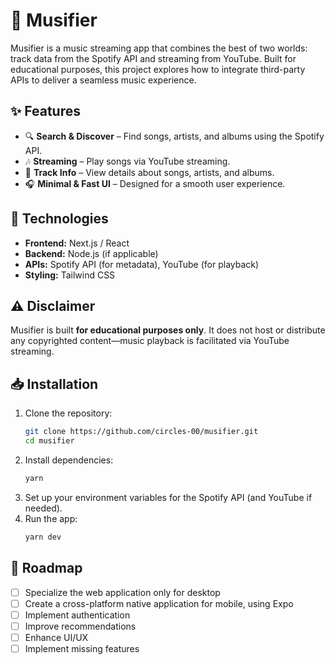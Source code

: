 # 🎵 Musifier  

Musifier is a music streaming app that combines the best of two worlds: track data from the Spotify API and streaming from YouTube. Built for educational purposes, this project explores how to integrate third-party APIs to deliver a seamless music experience.  

## ✨ Features  

- 🔍 **Search & Discover** – Find songs, artists, and albums using the Spotify API.  
- 🎶 **Streaming** – Play songs via YouTube streaming.  
- 📜 **Track Info** – View details about songs, artists, and albums.  
- 🎧 **Minimal & Fast UI** – Designed for a smooth user experience.  

## 🚀 Technologies  

- **Frontend:** Next.js / React  
- **Backend:** Node.js (if applicable)  
- **APIs:** Spotify API (for metadata), YouTube (for playback)  
- **Styling:** Tailwind CSS  

## ⚠️ Disclaimer  

Musifier is built **for educational purposes only**. It does not host or distribute any copyrighted content—music playback is facilitated via YouTube streaming.  

## 📥 Installation  

1. Clone the repository:  
   ```bash
   git clone https://github.com/circles-00/musifier.git
   cd musifier
   ```  
2. Install dependencies:  
   ```bash
   yarn
   ```  
3. Set up your environment variables for the Spotify API (and YouTube if needed).  
4. Run the app:  
   ```bash
   yarn dev
   ```  

## 🎯 Roadmap  

- [ ] Specialize the web application only for desktop
- [ ] Create a cross-platform native application for mobile, using Expo
- [ ] Implement authentication  
- [ ] Improve recommendations  
- [ ] Enhance UI/UX
- [ ] Implement missing features
